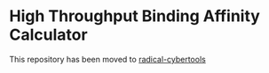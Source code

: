 
# High Throughput Binding Affinity Calculator 

This repository has been moved to [radical-cybertools](https://github.com/radical-cybertools/htbac)
